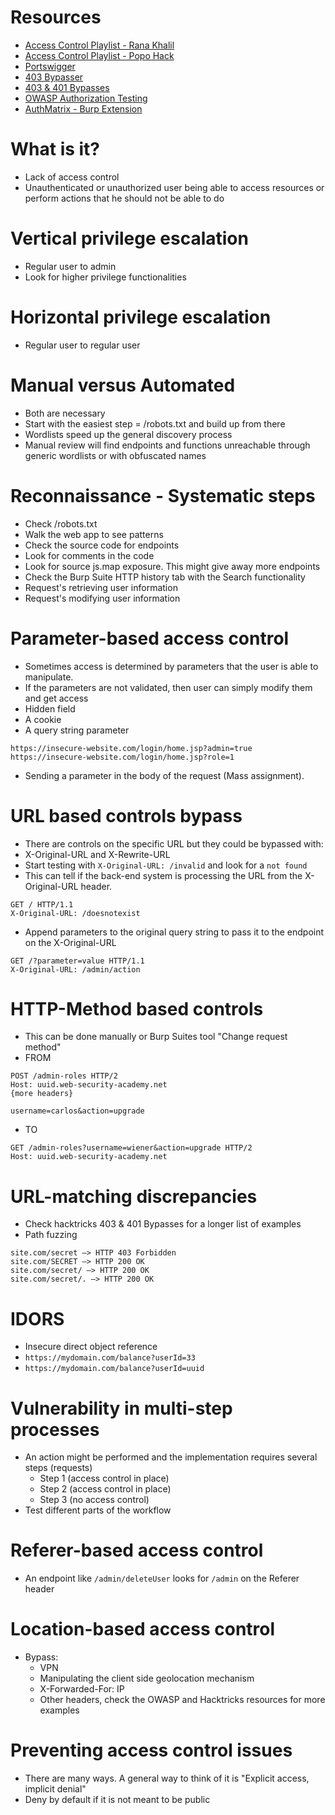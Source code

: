 # Resources
- [Access Control Playlist - Rana Khalil](https://www.youtube.com/playlist?list=PLuyTk2_mYISJxFXJDdkDZjXD4K1yl3NFU)
- [Access Control Playlist - Popo Hack](https://www.youtube.com/playlist?list=PLzgroH3_jK2jRFuqp2g0ZlIf6UotnZ-Lr)
- [Portswigger](https://portswigger.net/web-security/access-control)
- [403 Bypasser](https://github.com/sting8k/BurpSuite_403Bypasser)
- [403 & 401 Bypasses](https://book.hacktricks.xyz/network-services-pentesting/pentesting-web/403-and-401-bypasses)
- [OWASP Authorization Testing](https://owasp.org/www-project-web-security-testing-guide/latest/4-Web_Application_Security_Testing/05-Authorization_Testing/02-Testing_for_Bypassing_Authorization_Schema)
- [AuthMatrix - Burp Extension](https://github.com/SecurityInnovation/AuthMatrix/)
# What is it?
- Lack of access control
- Unauthenticated or unauthorized user being able to access resources or perform actions that he should not be able to do
# Vertical privilege escalation
- Regular user to admin
- Look for higher privilege functionalities
# Horizontal privilege escalation
- Regular user to regular user
# Manual versus Automated
- Both are necessary
- Start with the easiest step = /robots.txt and build up from there
- Wordlists speed up the general discovery process
- Manual review will find endpoints and functions unreachable through generic wordlists or with obfuscated names
# Reconnaissance - Systematic steps
- Check /robots.txt
- Walk the web app to see patterns
- Check the source code for endpoints
- Look for comments in the code
- Look for source js.map exposure. This might give away more endpoints
- Check the Burp Suite HTTP history tab with the Search functionality
- Request's retrieving user information
- Request's modifying user information
# Parameter-based access control
- Sometimes access is determined by parameters that the user is able to manipulate.
- If the parameters are not validated, then user can simply modify them and get access
- Hidden field
- A cookie
- A query string parameter
```http
https://insecure-website.com/login/home.jsp?admin=true
https://insecure-website.com/login/home.jsp?role=1
```
- Sending a parameter in the body of the request (Mass assignment).
# URL based controls bypass
- There are controls on the specific URL but they could be bypassed with:
- X-Original-URL and X-Rewrite-URL
- Start testing with `X-Original-URL: /invalid` and look for a `not found`
- This can tell if the back-end system is processing the URL from the X-Original-URL header.
```http
GET / HTTP/1.1
X-Original-URL: /doesnotexist

```
- Append parameters to the original query string to pass it to the endpoint on the X-Original-URL
```http
GET /?parameter=value HTTP/1.1
X-Original-URL: /admin/action

```
# HTTP-Method based controls 
- This can be done manually or Burp Suites tool "Change request method"
- FROM
```http
POST /admin-roles HTTP/2
Host: uuid.web-security-academy.net
{more headers}

username=carlos&action=upgrade
```
- TO
```http
GET /admin-roles?username=wiener&action=upgrade HTTP/2
Host: uuid.web-security-academy.net
```
# URL-matching discrepancies
- Check hacktricks 403 & 401 Bypasses for a longer list of examples
- Path fuzzing
```
site.com/secret –> HTTP 403 Forbidden
site.com/SECRET –> HTTP 200 OK
site.com/secret/ –> HTTP 200 OK
site.com/secret/. –> HTTP 200 OK
```
# IDORS
- Insecure direct object reference
- `https://mydomain.com/balance?userId=33`
- `https://mydomain.com/balance?userId=uuid`
# Vulnerability in multi-step processes
- An action might be performed and the implementation requires several steps (requests)
    - Step 1 (access control in place)
    - Step 2 (access control in place)
    - Step 3 (no access control)
- Test different parts of the workflow
# Referer-based access control
- An endpoint like `/admin/deleteUser` looks for `/admin` on the Referer header
# Location-based access control
- Bypass:
    - VPN
    - Manipulating the client side geolocation mechanism
    - X-Forwarded-For: IP
    - Other headers, check the OWASP and Hacktricks resources for more examples
# Preventing access control issues
- There are many ways. A general way to think of it is "Explicit access, implicit denial"
- Deny by default if it is not meant to be public
